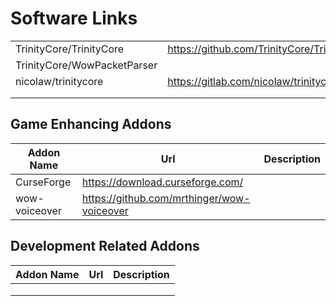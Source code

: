 # Software Links

| | | |
|-|-|-|
| TrinityCore/TrinityCore | https://github.com/TrinityCore/TrinityCore | |
| TrinityCore/WowPacketParser | | |
| nicolaw/trinitycore | https://gitlab.com/nicolaw/trinitycore | |
| | | |
| | | |


## Game Enhancing Addons

| Addon Name | Url | Description |
|-|-|-|
| CurseForge | https://download.curseforge.com/ | |
| wow-voiceover | https://github.com/mrthinger/wow-voiceover | |

## Development Related Addons

| Addon Name | Url | Description |
|-|-|-|
| | | |
| | | |
| | | |